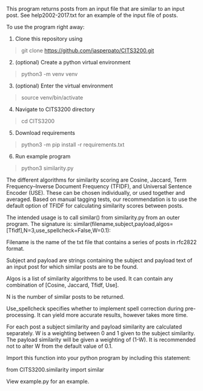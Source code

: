 This program returns posts from an input file that are similar to an input post.
See help2002-2017.txt for an example of the input file of posts.

To use the program right away:

1. Clone this repository using
> git clone https://github.com/jasperpato/CITS3200.git

2. (optional) Create a python virtual environment
> python3 -m venv venv

3. (optional) Enter the virtual environment
> source venv/bin/activate

4. Navigate to CITS3200 directory
> cd CITS3200

5. Download requirements
> python3 -m pip install -r requirements.txt

6. Run example program
> python3 similarity.py

The different algorithms for similarity scoring are Cosine, Jaccard,
Term Frequency–Inverse Document Frequency (TFIDF), and Universal Sentence
Encoder (USE). These can be chosen individually, or used together and averaged.
Based on manual tagging tests, our recommendation is to use the default option
of TFIDF for calculating similarity scores between posts.

The intended usage is to call similar() from similarity.py from an outer
program. The signature is:
similar(filename,subject,payload,algos=[Tfidf],N=3,use_spellcheck=False,W=0.1):

Filename is the name of the txt file that contains a series of posts in rfc2822
format.

Subject and payload are strings containing the subject and payload text of an
input post for which similar posts are to be found.

Algos is a list of similarity algorithms to be used. It can contain any
combination of [Cosine, Jaccard, Tfidf, Use].

N is the number of similar posts to be returned.

Use_spellcheck specifies
whether to implement spell correction during pre-processing. It can yield more
accurate results, however takes more time.

For each post a subject similarity and payload similarity are calculated
separately. W is a weighting between 0 and 1 given to the subject similarity.
The payload similarity will be given a weighting of (1-W). It is recommended
not to alter W from the default value of 0.1.

Import this function into your python program by including this statement:

from CITS3200.similarity import similar

View example.py for an example.






